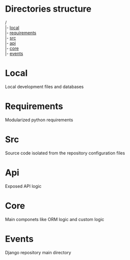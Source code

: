 # Directories structure
/ \
|- [local](#Local) \
|- [requirements](#Requirements) \
|- [src](#Src) \
    |- [api](#Api) \
    |- [core](#Core) \
    |- [events](#Events)

# Local
Local development files and databases
# Requirements
Modularized python requirements
# Src
Source code isolated from the repository configuration files
# Api
Exposed API logic
# Core
Main componets like ORM logic and custom logic
# Events
Django repository main directory